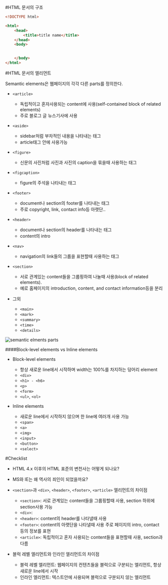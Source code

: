 #HTML 문서의 구조

```html
<!DOCTYPE html>

<html>
	<head>
		<title>title name</title>
	</head>
	<body>
		

	</body>
</html>
```

#HTML 문서의 엘리먼트

Semantic elements은 웹페이지의 각각 다른 parts를 정의한다.

* `<article>`
	* 독립적이고 혼자사용되는 content에 사용(self-contained block of related elements)
	* 주로 블로그 글 뉴스기사에 사용

* `<aside>`
	* sidebar처럼 부차적인 내용을 나타내는 태그
	* article태그 안에 사용가능

* `<figure>`
	* 신문의 사진처럼 사진과 사진의 caption을 묶을때 사용하는 태그

* `<figcaption>`
	* figure의 주석을 나타내는 태그

* `<footer>`
	* document나 section의 footer를 나타내는 태그
	* 주로 copyright, link, contact info등 아랫단..

* `<header>`
	* document나 section의 header를 나타내는 태그
	* content의 intro

* `<nav>`
	* navigation의 link들의 그룹을 표현할때 사용하는 태그

* `<section>`
	* 서로 관계있는 content들을 그룹핑하여 나눌때 사용(block of related elements).
	* 예로 홈페이지의 introduction, content, and contact information등을 분리

* 그외
	* `<main>`
	* `<mark>`
	* `<summary>`
	* `<time>`
	* `<details>`

		
![semantic elments parts](http://www.w3schools.com/html/img_sem_elements.gif)


####Block-level elements vs Inline elements
* Block-level elements
	* 항상 새로운 line에서 시작하며 width는 100%를 차지하는 덩어리 element
	* `<div>`
	* `<h1> - <h6>`
	* `<p>`
	* `<form>`
	* `<ul>`, `<ol>`
	
* Inline elements
	* 새로운 line에서 시작하지 않으며 한 line에 여러개 사용 가능
	* `<span>`
	* `<a>`
	* `<img>`
	* `<input>`
	* `<button>`
	* `<select>`


#Checklist

* HTML 4.x 이후의 HTML 표준의 변천사는 어떻게 되나요?
* MS와 IE는 왜 역사의 죄인이 되었을까요?
* `<section>`과 `<div>`, `<header>`, `<footer>`, `<article>` 엘리먼트의 차이점
    * `<section>`: 서로 관계있는 content들을 그룹핑할때 사용, section 하위에 section사용 가능 
    * `<div>`: 
    * `<header>`: content의 header를 나타낼때 사용
    * `<footer>`: content의 아랫단을 나타낼때 사용 주로 페이지의 intro, contact등의 정보를 표현
    * `<article>`: 독립적이고 혼자 사용되는 content들을 표현할때 사용, section과 다름
    
* 블럭 레벨 엘리먼트와 인라인 엘리먼트의 차이점
    * 블럭 레벨 엘리먼트: 웹페이지의 컨텐츠들을 블럭으로 구분되는 엘리먼트, 항상 새로운 line에서 시작
    * 인라인 엘리먼트: 텍스트안에 사용되며 블럭으로 구분되지 않는 엘리먼트